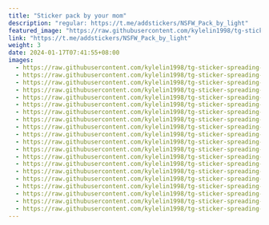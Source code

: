 ```yaml
---
title: "Sticker pack by your mom"
description: "regular: https://t.me/addstickers/NSFW_Pack_by_light"
featured_image: "https://raw.githubusercontent.com/kylelin1998/tg-sticker-spreading-worldwide-images/main/img/0abe024c-d030-421a-9bd4-6c5038e33a73.jpg"
link: "https://t.me/addstickers/NSFW_Pack_by_light"
weight: 3
date: 2024-01-17T07:41:55+08:00
images:
  - https://raw.githubusercontent.com/kylelin1998/tg-sticker-spreading-worldwide-images/main/img/0abe024c-d030-421a-9bd4-6c5038e33a73.jpg
  - https://raw.githubusercontent.com/kylelin1998/tg-sticker-spreading-worldwide-images/main/img/0528c99b-295c-41b0-b460-d6589d518957.jpg
  - https://raw.githubusercontent.com/kylelin1998/tg-sticker-spreading-worldwide-images/main/img/58fc3f21-7784-4f8a-bb5d-128f52f1c7b5.jpg
  - https://raw.githubusercontent.com/kylelin1998/tg-sticker-spreading-worldwide-images/main/img/d33b1a10-23c8-4b67-b47b-6371e4c9ea35.jpg
  - https://raw.githubusercontent.com/kylelin1998/tg-sticker-spreading-worldwide-images/main/img/09e2ff40-638e-418e-a472-909ed5957269.jpg
  - https://raw.githubusercontent.com/kylelin1998/tg-sticker-spreading-worldwide-images/main/img/6288195f-077f-4ada-a31b-abf81c32a376.jpg
  - https://raw.githubusercontent.com/kylelin1998/tg-sticker-spreading-worldwide-images/main/img/356e351c-43e5-4f31-9bd2-b3816d7bd532.jpg
  - https://raw.githubusercontent.com/kylelin1998/tg-sticker-spreading-worldwide-images/main/img/49cc6b02-d415-4c28-be19-d9fc54909dc5.jpg
  - https://raw.githubusercontent.com/kylelin1998/tg-sticker-spreading-worldwide-images/main/img/9bd31c16-a69e-4acc-999e-e2a867179e5f.jpg
  - https://raw.githubusercontent.com/kylelin1998/tg-sticker-spreading-worldwide-images/main/img/3ad4cbb8-47eb-4d0c-84ae-4bbb934e814a.jpg
  - https://raw.githubusercontent.com/kylelin1998/tg-sticker-spreading-worldwide-images/main/img/0818de97-f59f-468b-bf9b-89d58d1844ff.jpg
  - https://raw.githubusercontent.com/kylelin1998/tg-sticker-spreading-worldwide-images/main/img/bef345c5-6d18-45f3-b54d-d8a87facbd59.jpg
  - https://raw.githubusercontent.com/kylelin1998/tg-sticker-spreading-worldwide-images/main/img/f6c7dc65-c265-4aee-98af-ea34c5f88073.jpg
  - https://raw.githubusercontent.com/kylelin1998/tg-sticker-spreading-worldwide-images/main/img/fbbaf90d-a614-488d-914b-2ecda79e3802.jpg
  - https://raw.githubusercontent.com/kylelin1998/tg-sticker-spreading-worldwide-images/main/img/7b4819a2-da36-41c0-808f-e6ca1a568f0e.jpg
  - https://raw.githubusercontent.com/kylelin1998/tg-sticker-spreading-worldwide-images/main/img/30e3db51-2a7f-4cea-8551-3b5f76722ad0.jpg
  - https://raw.githubusercontent.com/kylelin1998/tg-sticker-spreading-worldwide-images/main/img/083df9e1-4203-49cc-a43d-8f32af03950f.jpg
  - https://raw.githubusercontent.com/kylelin1998/tg-sticker-spreading-worldwide-images/main/img/8e61a046-aaf5-452c-9ed7-e8fb9e10d684.jpg
  - https://raw.githubusercontent.com/kylelin1998/tg-sticker-spreading-worldwide-images/main/img/3d61974c-3e11-4378-9bbe-c20fefc69909.jpg
  - https://raw.githubusercontent.com/kylelin1998/tg-sticker-spreading-worldwide-images/main/img/edc8609a-37a7-4445-b0d7-0451fde7e73d.jpg
---
```

